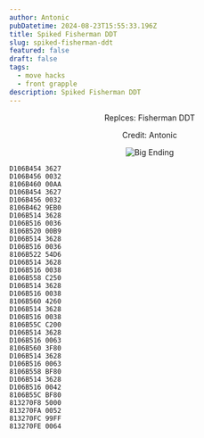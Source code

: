 ```yaml
---
author: Antonic
pubDatetime: 2024-08-23T15:55:33.196Z
title: Spiked Fisherman DDT
slug: spiked-fisherman-ddt
featured: false
draft: false
tags:
  - move hacks
  - front grapple
description: Spiked Fisherman DDT
---
```

<center>
Replces: Fisherman DDT <p>
Credit: Antonic

![Big Ending](/assets/images/gifs/spiked-fisherman-ddt.gif)
</center>

```text
D106B454 3627
D106B456 0032
8106B460 00AA
D106B454 3627
D106B456 0032
8106B462 9EB0
D106B514 3628
D106B516 0036
8106B520 00B9
D106B514 3628
D106B516 0036
8106B522 54D6
D106B514 3628
D106B516 0038
8106B558 C250
D106B514 3628
D106B516 0038
8106B560 4260
D106B514 3628
D106B516 0038
8106B55C C200
D106B514 3628
D106B516 0063
8106B560 3F80
D106B514 3628
D106B516 0063
8106B558 BF80
D106B514 3628
D106B516 0042
8106B55C BF80
813270F8 5000
813270FA 0052
813270FC 99FF
813270FE 0064
```
